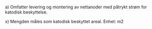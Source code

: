 a) Omfatter levering og montering av nettanoder med påtrykt strøm for katodisk beskyttelse.

x) Mengden måles som katodisk beskyttet areal. Enhet: m2

